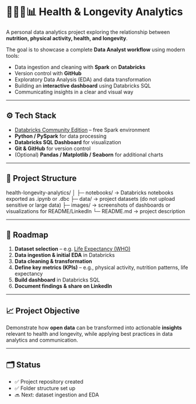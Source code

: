 # 🥗🏃‍♂️📊 Health & Longevity Analytics

A personal data analytics project exploring the relationship between **nutrition, physical activity, health, and longevity**.

The goal is to showcase a complete **Data Analyst workflow** using modern tools:

- Data ingestion and cleaning with **Spark** on **Databricks**
- Version control with **GitHub**
- Exploratory Data Analysis (EDA) and data transformation
- Building an **interactive dashboard** using Databricks SQL
- Communicating insights in a clear and visual way

---

## ⚙️ Tech Stack
- [Databricks Community Edition](https://community.cloud.databricks.com/) – free Spark environment  
- **Python / PySpark** for data processing  
- **Databricks SQL Dashboard** for visualization  
- **Git & GitHub** for version control  
- (Optional) **Pandas / Matplotlib / Seaborn** for additional charts  

---

## 📂 Project Structure
health-longevity-analytics/
│
├─ notebooks/ → Databricks notebooks exported as .ipynb or .dbc
├─ data/ → project datasets (do not upload sensitive or large data)
├─ images/ → screenshots of dashboards or visualizations for README/LinkedIn
└─ README.md → project description


---

## 🚀 Roadmap
1. **Dataset selection** – e.g. [Life Expectancy (WHO)](https://www.kaggle.com/datasets/kumarajarshi/life-expectancy-who)  
2. **Data ingestion & initial EDA** in Databricks  
3. **Data cleaning & transformation**  
4. **Define key metrics (KPIs)** – e.g., physical activity, nutrition patterns, life expectancy  
5. **Build dashboard** in Databricks SQL  
6. **Document findings & share on LinkedIn**

---

## 📈 Project Objective
Demonstrate how **open data** can be transformed into actionable **insights** relevant to health and longevity, while applying best practices in data analytics and communication.

---

## 🗂️ Status
- ✅ Project repository created  
- ✅ Folder structure set up  
- 🔜 Next: dataset ingestion and EDA
